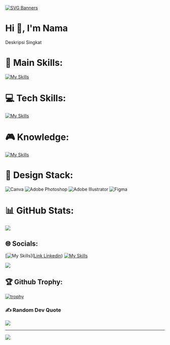 [![SVG Banners](https://svg-banners.vercel.app/api?type=glitch&text1=NamaKamuv&width=800&height=200)](https://github.com/Akshay090/svg-banners)

# Hi 👋, I'm Nama
Deskripsi Singkat


# 🥇 Main Skills:
[![My Skills](https://skillicons.dev/icons?i=nextjs,laravel,tailwindcss,react,express)](https://skillicons.dev)

# 💻 Tech Skills:
[![My Skills](https://skillicons.dev/icons?i=js,html,css,mysql,bootstrap,php,nextjs,laravel,tailwind,react,express)](https://skillicons.dev)

# 🎮 Knowledge:
[![My Skills](https://skillicons.dev/icons?i=docker,postman,git,github,gitlab,mint,vscode,arduino)](https://skillicons.dev)

# 🌟 Design Stack:
![Canva](https://img.shields.io/badge/Canva-%2300C4CC.svg?style=for-the-badge&logo=Canva&logoColor=white) ![Adobe Photoshop](https://img.shields.io/badge/adobe%20photoshop-%2331A8FF.svg?style=for-the-badge&logo=adobe%20photoshop&logoColor=white) ![Adobe Illustrator](https://img.shields.io/badge/adobe%20illustrator-%23FF9A00.svg?style=for-the-badge&logo=adobe%20illustrator&logoColor=white) ![Figma](https://img.shields.io/badge/figma-%23F24E1E.svg?style=for-the-badge&logo=figma&logoColor=white)

# 📊 GitHub Stats:
 ![](http://github-profile-summary-cards.vercel.app/api/cards/profile-details?username=kursimejaa&theme=github_dark) <br/>

## 🌐 Socials:
[![My Skills](https://skillicons.dev/icons?i=linkedin)]([Link Linkedin](https://www.linkedin.com/in/milikmu)) [![My Skills](https://skillicons.dev/icons?i=instagram)](milikmu)

<img src="https://user-images.githubusercontent.com/73097560/115834477-dbab4500-a447-11eb-908a-139a6edaec5c.gif">

## 🏆 Github Trophy:
[![trophy](https://github-profile-trophy.vercel.app/?username=ryo-ma&theme=onedark)](https://github.com/ryo-ma/github-profile-trophy)

### ✍️ Random Dev Quote
![](https://quotes-github-readme.vercel.app/api?type=horizontal&theme=radical)

---
[![](https://visitcount.itsvg.in/api?id=MadeAriya&icon=0&color=0)](https://visitcount.itsvg.in)

<!-- Proudly created with GPRM ( https://gprm.itsvg.in ) -->
